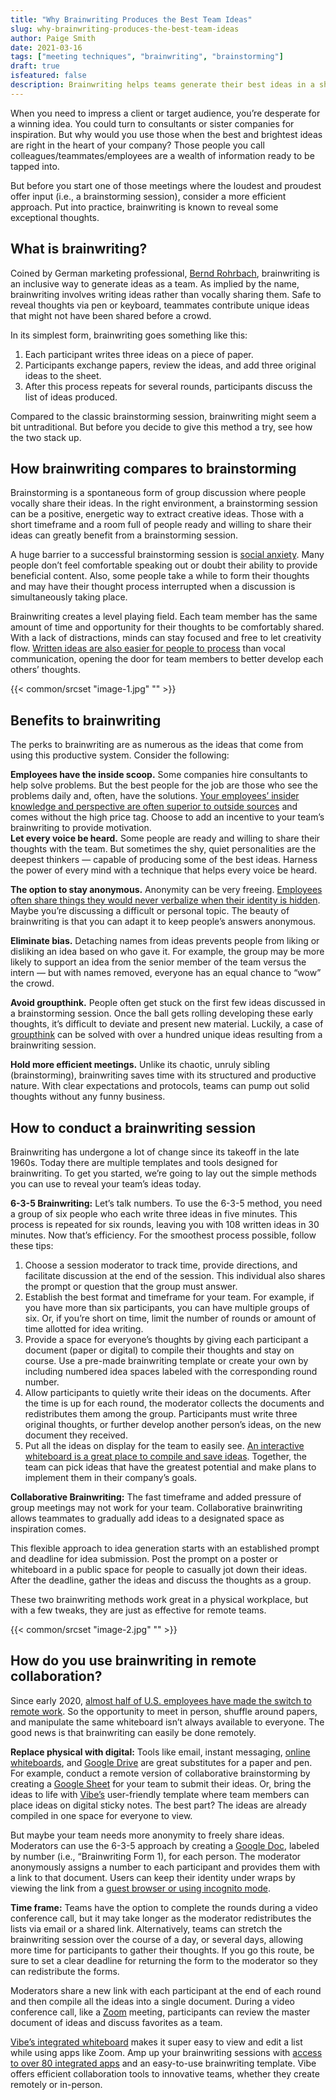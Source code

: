 ```yaml
---
title: "Why Brainwriting Produces the Best Team Ideas"
slug: why-brainwriting-produces-the-best-team-ideas
author: Paige Smith
date: 2021-03-16
tags: ["meeting techniques", "brainwriting", "brainstorming"]
draft: true
isfeatured: false
description: Brainwriting helps teams generate their best ideas in a short amount of time. Learn why you should try it today.
---
```




When you need to impress a client or target audience, you’re desperate for a winning idea. You could turn to consultants or sister companies for inspiration. But why would you use those when the best and brightest ideas are right in the heart of your company? Those people you call colleagues/teammates/employees are a wealth of information ready to be tapped into.

But before you start one of those meetings where the loudest and proudest offer input (i.e., a brainstorming session), consider a more efficient approach. Put into practice, brainwriting is known to reveal some exceptional thoughts.

## What is brainwriting?

Coined by German marketing professional, [Bernd Rohrbach](https://www.agilealliance.org/resources/experience-reports/brainwriting-the-team-hack-to-generating-better-ideas/#:~:text=A%20German%20marketing%20professional%20named,in%205%2Dminute%20time%20blocks.), brainwriting is an inclusive way to generate ideas as a team. As implied by the name, brainwriting involves writing ideas rather than vocally sharing them. Safe to reveal thoughts via pen or keyboard, teammates contribute unique ideas that might not have been shared before a crowd.
 
In its simplest form, brainwriting goes something like this: 

1. Each participant writes three ideas on a piece of paper.
2. Participants exchange papers, review the ideas, and add three original ideas to the sheet.
3. After this process repeats for several rounds, participants discuss the list of ideas produced.

Compared to the classic brainstorming session, brainwriting might seem a bit untraditional. But before you decide to give this method a try, see how the two stack up. 

## How brainwriting compares to brainstorming

Brainstorming is a spontaneous form of group discussion where people vocally share their ideas. In the right environment, a brainstorming session can be a positive, energetic way to extract creative ideas. Those with a short timeframe and a room full of people ready and willing to share their ideas can greatly benefit from a brainstorming session.

A huge barrier to a successful brainstorming session is [social anxiety](https://hbr.org/2019/09/how-to-support-an-employee-with-social-anxiety). Many people don’t feel comfortable speaking out or doubt their ability to provide beneficial content. Also, some people take a while to form their thoughts and may have their thought process interrupted when a discussion is simultaneously taking place.

Brainwriting creates a level playing field. Each team member has the same amount of time and opportunity for their thoughts to be comfortably shared. With a lack of distractions, minds can stay focused and free to let creativity flow. [Written ideas are also easier for people to process](https://www.lifesavvy.com/19204/why-you-remember-things-better-when-you-write-them-down/) than vocal communication, opening the door for team members to better develop each others’ thoughts.

{{< common/srcset "image-1.jpg" "" >}}

## Benefits to brainwriting

The perks to brainwriting are as numerous as the ideas that come from using this productive system. Consider the following:

**Employees have the inside scoop.** 
Some companies hire consultants to help solve problems. But the best people for the job are those who see the problems daily and, often, have the solutions. [Your employees’ insider knowledge and perspective are often superior to outside sources](https://www.businessinsider.com/why-we-all-hate-consultants-and-why-its-okay-2011-6) and comes without the high price tag. Choose to add an incentive to your team’s brainwriting to provide motivation.   
**Let every voice be heard.** 
Some people are ready and willing to share their thoughts with the team. But sometimes the shy, quiet personalities are the deepest thinkers — capable of producing some of the best ideas. Harness the power of every mind with a technique that helps every voice be heard.

**The option to stay anonymous.** 
Anonymity can be very freeing. [Employees often share things they would never verbalize when their identity is hidden](https://blog.betterworks.com/6-reasons-anonymous-employee-feedback-will-improve-engagement/). Maybe you’re discussing a difficult or personal topic. The beauty of brainwriting is that you can adapt it to keep people’s answers anonymous.

**Eliminate bias.** 
Detaching names from ideas prevents people from liking or disliking an idea based on who gave it. For example, the group may be more likely to support an idea from the senior member of the team versus the intern — but with names removed, everyone has an equal chance to “wow” the crowd.

**Avoid groupthink.** 
People often get stuck on the first few ideas discussed in a brainstorming session. Once the ball gets rolling developing these early thoughts, it’s difficult to deviate and present new material. Luckily, a case of [groupthink](https://www.indeed.com/career-advice/career-development/groupthink-in-workplace) can be solved with over a hundred unique ideas resulting from a brainwriting session.

**Hold more efficient meetings.** 
Unlike its chaotic, unruly sibling (brainstorming), brainwriting saves time with its structured and productive nature. With clear expectations and protocols, teams can pump out solid thoughts without any funny business. 

## How to conduct a brainwriting session

Brainwriting has undergone a lot of change since its takeoff in the late 1960s. Today there are multiple templates and tools designed for brainwriting. To get you started, we’re going to lay out the simple methods you can use to reveal your team’s ideas today.

**6-3-5 Brainwriting:** 
Let’s talk numbers. To use the 6-3-5 method, you need a group of six people who each write three ideas in five minutes. This process is repeated for six rounds, leaving you with 108 written ideas in 30 minutes. Now that’s efficiency. For the smoothest process possible, follow these tips: 

1. Choose a session moderator to track time, provide directions, and facilitate discussion at the end of the session. This individual also shares the prompt or question that the group must answer. 
2. Establish the best format and timeframe for your team. For example, if you have more than six participants, you can have multiple groups of six. Or, if you’re short on time, limit the number of rounds or amount of time allotted for idea writing. 
3. Provide a space for everyone’s thoughts by giving each participant a document (paper or digital) to compile their thoughts and stay on course. Use a pre-made brainwriting template or create your own by including numbered idea spaces labeled with the corresponding round number. 
4. Allow participants to quietly write their ideas on the documents. After the time is up for each round, the moderator collects the documents and redistributes them among the group. Participants must write three original thoughts, or further develop another person’s ideas, on the new document they received. 
5. Put all the ideas on display for the team to easily see. [An interactive whiteboard is a great place to compile and save ideas](https://vibe.us/). Together, the team can pick ideas that have the greatest potential and make plans to implement them in their company’s goals.

**Collaborative Brainwriting:** 
The fast timeframe and added pressure of group meetings may not work for your team. Collaborative brainwriting allows teammates to gradually add ideas to a designated space as inspiration comes.

This flexible approach to idea generation starts with an established prompt and deadline for idea submission. Post the prompt on a poster or whiteboard in a public space for people to casually jot down their ideas. After the deadline, gather the ideas and discuss the thoughts as a group.

These two brainwriting methods work great in a physical workplace, but with a few tweaks, they are just as effective for remote teams.

{{< common/srcset "image-2.jpg" "" >}}

## How do you use brainwriting in remote collaboration?

Since early 2020, [almost half of U.S. employees have made the switch to remote work](https://www.statista.com/statistics/1122987/change-in-remote-work-trends-after-covid-in-usa/). So the opportunity to meet in person, shuffle around papers, and manipulate the same whiteboard isn’t always available to everyone. The good news is that brainwriting can easily be done remotely.

**Replace physical with digital:** 
Tools like email, instant messaging, [online whiteboards](https://vibe.us/), and [Google Drive](https://www.google.com/intl/en_in/drive/) are great substitutes for a paper and pen. For example, conduct a remote version of collaborative brainstorming by creating a [Google Sheet](https://www.google.com/sheets/about/) for your team to submit their ideas. Or, bring the ideas to life with [Vibe’s](https://vibe.us/) user-friendly template where team members can place ideas on digital sticky notes. The best part? The ideas are already compiled in one space for everyone to view.

But maybe your team needs more anonymity to freely share ideas. Moderators can use the 6-3-5 approach by creating a [Google Doc](https://www.google.com/docs/about/), labeled by number (i.e., “Brainwriting Form 1), for each person. The moderator anonymously assigns a number to each participant and provides them with a link to that document. Users can keep their identity under wraps by viewing the link from a [guest browser or using incognito mode](https://docstips.com/how-to-view-google-docs-anonymously/#:~:text=If%20you%20open%20the%20shared,%2C%20Linux%2C%20or%20Chrome%20OS.). 

**Time frame:** 
Teams have the option to complete the rounds during a video conference call, but it may take longer as the moderator redistributes the lists via email or a shared link. Alternatively, teams can stretch the brainwriting session over the course of a day, or several days, allowing more time for participants to gather their thoughts. If you go this route, be sure to set a clear deadline for returning the form to the moderator so they can redistribute the forms.

Moderators share a new link with each participant at the end of each round and then compile all the ideas into a single document. During a video conference call, like a [Zoom](https://zoom.us/) meeting, participants can review the master document of ideas and discuss favorites as a team.

[Vibe’s integrated whiteboard](https://vibe.us/) makes it super easy to view and edit a list while using apps like Zoom. Amp up your brainwriting sessions with [access to over 80 integrated apps](https://vibe.us/android-app-store/) and an easy-to-use brainwriting template. Vibe offers efficient collaboration tools to innovative teams, whether they create remotely or in-person.
